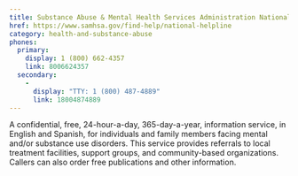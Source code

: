 ```yaml
---
title: Substance Abuse & Mental Health Services Administration National Helpline
href: https://www.samhsa.gov/find-help/national-helpline
category: health-and-substance-abuse
phones:
  primary:
    display: 1 (800) 662-4357
    link: 8006624357
  secondary:
    -
      display: "TTY: 1 (800) 487-4889"
      link: 18004874889
---
```


A confidential, free, 24-hour-a-day, 365-day-a-year, information service, in English and Spanish, for individuals and family members facing mental and/or substance use disorders. This service provides referrals to local treatment facilities, support groups, and community-based organizations. Callers can also order free publications and other information.
